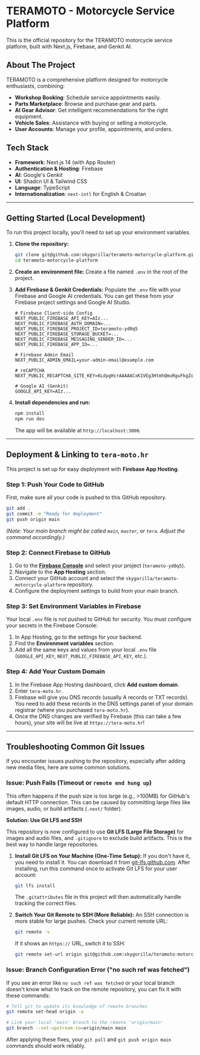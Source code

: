 # TERAMOTO - Motorcycle Service Platform

This is the official repository for the TERAMOTO motorcycle service platform, built with Next.js, Firebase, and Genkit AI.

## About The Project

TERAMOTO is a comprehensive platform designed for motorcycle enthusiasts, combining:
-   **Workshop Booking**: Schedule service appointments easily.
-   **Parts Marketplace**: Browse and purchase gear and parts.
-   **AI Gear Advisor**: Get intelligent recommendations for the right equipment.
-   **Vehicle Sales**: Assistance with buying or selling a motorcycle.
-   **User Accounts**: Manage your profile, appointments, and orders.

## Tech Stack

*   **Framework**: Next.js 14 (with App Router)
*   **Authentication & Hosting**: Firebase
*   **AI**: Google's Genkit
*   **UI**: Shadcn UI & Tailwind CSS
*   **Language**: TypeScript
*   **Internationalization**: `next-intl` for English & Croatian

---

## Getting Started (Local Development)

To run this project locally, you'll need to set up your environment variables.

1.  **Clone the repository:**
    ```bash
    git clone git@github.com:skygorilla/teramoto-motorcycle-platform.git
    cd teramoto-motorcycle-platform
    ```
2.  **Create an environment file:**
    Create a file named `.env` in the root of the project.

3.  **Add Firebase & Genkit Credentials:**
    Populate the `.env` file with your Firebase and Google AI credentials. You can get these from your Firebase project settings and Google AI Studio.
    ```env
    # Firebase Client-side Config
    NEXT_PUBLIC_FIREBASE_API_KEY=AIz...
    NEXT_PUBLIC_FIREBASE_AUTH_DOMAIN=...
    NEXT_PUBLIC_FIREBASE_PROJECT_ID=teramoto-yd0q5
    NEXT_PUBLIC_FIREBASE_STORAGE_BUCKET=...
    NEXT_PUBLIC_FIREBASE_MESSAGING_SENDER_ID=...
    NEXT_PUBLIC_FIREBASE_APP_ID=...

    # Firebase Admin Email
    NEXT_PUBLIC_ADMIN_EMAIL=your-admin-email@example.com

    # reCAPTCHA
    NEXT_PUBLIC_RECAPTCHA_SITE_KEY=6LdpgHcrAAAAACxK1VEg3HtmhQmuRguFkgZcJdfS

    # Google AI (Genkit)
    GOOGLE_API_KEY=AIz...
    ```

4.  **Install dependencies and run:**
    ```bash
    npm install
    npm run dev
    ```
    The app will be available at `http://localhost:3000`.

---

## Deployment & Linking to `tera-moto.hr`

This project is set up for easy deployment with **Firebase App Hosting**.

### Step 1: Push Your Code to GitHub

First, make sure all your code is pushed to this GitHub repository.
```bash
git add .
git commit -m "Ready for deployment"
git push origin main
```
*(Note: Your main branch might be called `main`, `master`, or `tera`. Adjust the command accordingly.)*

### Step 2: Connect Firebase to GitHub

1.  Go to the **[Firebase Console](https://console.firebase.google.com/)** and select your project (`teramoto-yd0q5`).
2.  Navigate to the **App Hosting** section.
3.  Connect your GitHub account and select the `skygorilla/teramoto-motorcycle-platform` repository.
4.  Configure the deployment settings to build from your main branch.

### Step 3: Set Environment Variables in Firebase

Your local `.env` file is not pushed to GitHub for security. You must configure your secrets in the Firebase Console:
1.  In App Hosting, go to the settings for your backend.
2.  Find the **Environment variables** section.
3.  Add all the same keys and values from your local `.env` file (`GOOGLE_API_KEY`, `NEXT_PUBLIC_FIREBASE_API_KEY`, etc.).

### Step 4: Add Your Custom Domain

1.  In the Firebase App Hosting dashboard, click **Add custom domain**.
2.  Enter `tera-moto.hr`.
3.  Firebase will give you DNS records (usually A records or TXT records). You need to add these records in the DNS settings panel of your domain registrar (where you purchased `tera-moto.hr`).
4.  Once the DNS changes are verified by Firebase (this can take a few hours), your site will be live at `https://tera-moto.hr`!

---

## Troubleshooting Common Git Issues

If you encounter issues pushing to the repository, especially after adding new media files, here are some common solutions.

### Issue: Push Fails (Timeout or `remote end hung up`)

This often happens if the push size is too large (e.g., >100MB) for GitHub's default HTTP connection. This can be caused by committing large files like images, audio, or build artifacts (`.next/` folder).

**Solution: Use Git LFS and SSH**

This repository is now configured to use **Git LFS (Large File Storage)** for images and audio files, and `.gitignore` to exclude build artifacts. This is the best way to handle large repositories.

1.  **Install Git LFS on Your Machine (One-Time Setup):**
    If you don't have it, you need to install it. You can download it from [git-lfs.github.com](https://git-lfs.github.com). After installing, run this command once to activate Git LFS for your user account:
    ```bash
    git lfs install
    ```
    The `.gitattributes` file in this project will then automatically handle tracking the correct files.

2.  **Switch Your Git Remote to SSH (More Reliable):**
    An SSH connection is more stable for large pushes. Check your current remote URL:
    ```bash
    git remote -v
    ```
    If it shows an `https://` URL, switch it to SSH:
    ```bash
    git remote set-url origin git@github.com:skygorilla/teramoto-motorcycle-platform.git
    ```

### Issue: Branch Configuration Error ("no such ref was fetched")

If you see an error like `no such ref was fetched` or your local branch doesn't know what to track on the remote repository, you can fix it with these commands:

```bash
# Tell git to update its knowledge of remote branches
git remote set-head origin -a

# Link your local 'main' branch to the remote 'origin/main'
git branch --set-upstream-to=origin/main main
```

After applying these fixes, your `git pull` and `git push origin main` commands should work reliably.
